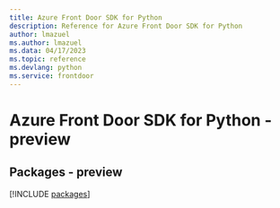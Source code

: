 ```yaml
---
title: Azure Front Door SDK for Python
description: Reference for Azure Front Door SDK for Python
author: lmazuel
ms.author: lmazuel
ms.data: 04/17/2023
ms.topic: reference
ms.devlang: python
ms.service: frontdoor
---
```

# Azure Front Door SDK for Python - preview
## Packages - preview
[!INCLUDE [packages](front-door-index.md)]